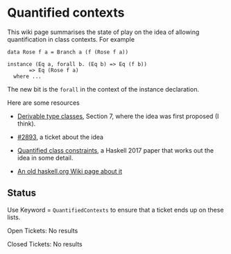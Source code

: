 # Quantified contexts



This wiki page summarises the state of play on the idea of allowing quantification in class contexts.  For example


```wiki
data Rose f a = Branch a (f (Rose f a))

instance (Eq a, forall b. (Eq b) => Eq (f b))
       => Eq (Rose f a)
  where ...
```


The new bit is the `forall` in the context of the instance declaration.



Here are some resources


- [
  Derivable type classes](https://www.microsoft.com/en-us/research/publication/derivable-type-classes), Section 7, where the idea was first proposed (I think).

- [\#2893](https://gitlab.staging.haskell.org/ghc/ghc/issues/2893), a ticket about the idea

- [
  Quantified class constraints](http://i.cs.hku.hk/~bruno//papers/hs2017.pdf), a Haskell 2017 paper that works out the idea in some detail.

- [
  An old haskell.org Wiki page about it](http://haskell.org/haskellwiki/Quantified_contexts)

## Status



Use Keyword = `QuantifiedContexts` to ensure that a ticket ends up on these lists.



Open Tickets:
No results



Closed Tickets:
No results


